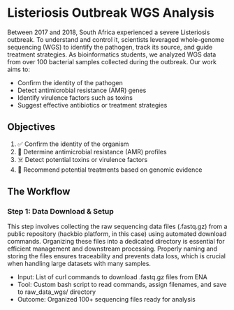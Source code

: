 # Listeriosis Outbreak WGS Analysis 
Between 2017 and 2018, South Africa experienced a severe Listeriosis outbreak. To understand and control it, scientists leveraged whole-genome sequencing (WGS) to identify the pathogen, track its source, and guide treatment strategies. As bioinformatics students, we analyzed WGS data from over 100 bacterial samples collected during the outbreak. Our work aims to: 
-	Confirm the identity of the pathogen
-	Detect antimicrobial resistance (AMR) genes
-	Identify virulence factors such as toxins
-	Suggest effective antibiotics or treatment strategies

##  Objectives
1.	✅ Confirm the identity of the organism
2.	🧬 Determine antimicrobial resistance (AMR) profiles
3.	☠️ Detect potential toxins or virulence factors
4.	💊 Recommend potential treatments based on genomic evidence

## The Workflow
### Step 1: Data Download & Setup
This step involves collecting the raw sequencing data files (.fastq.gz) from a public repository (hackbio platform, in this case) using automated download commands. Organizing these files into a dedicated directory is essential for efficient management and downstream processing. Properly naming and storing the files ensures traceability and prevents data loss, which is crucial when handling large datasets with many samples.
-	Input: List of curl commands to download .fastq.gz files from ENA
-	Tool: Custom bash script to read commands, assign filenames, and save to raw_data_wgs/ directory
-	Outcome: Organized 100+ sequencing files ready for analysis





